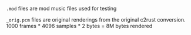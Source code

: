`.mod` files are mod music files used for testing

`_orig.pcm` files are original renderings from the original c2rust conversion.
1000 frames * 4096 samples * 2 bytes = 8M bytes rendered
